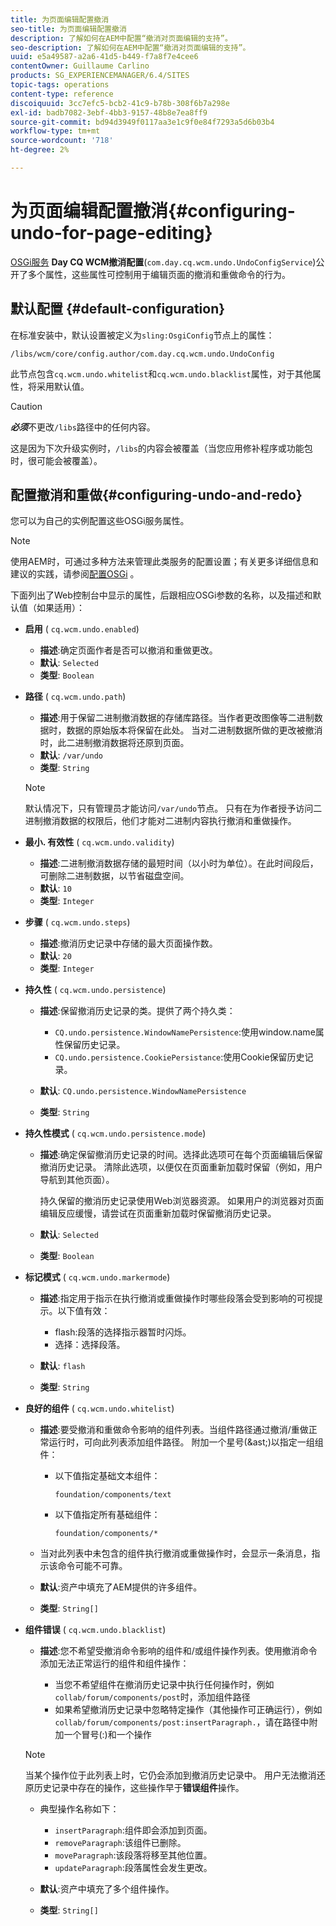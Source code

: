 ```yaml
---
title: 为页面编辑配置撤消
seo-title: 为页面编辑配置撤消
description: 了解如何在AEM中配置“撤消对页面编辑的支持”。
seo-description: 了解如何在AEM中配置“撤消对页面编辑的支持”。
uuid: e5a49587-a2a6-41d5-b449-f7a8f7e4cee6
contentOwner: Guillaume Carlino
products: SG_EXPERIENCEMANAGER/6.4/SITES
topic-tags: operations
content-type: reference
discoiquuid: 3cc7efc5-bcb2-41c9-b78b-308f6b7a298e
exl-id: badb7082-3ebf-4bb3-9157-48b8e7ea8ff9
source-git-commit: bd94d3949f0117aa3e1c9f0e84f7293a5d6b03b4
workflow-type: tm+mt
source-wordcount: '718'
ht-degree: 2%

---
```


# 为页面编辑配置撤消{#configuring-undo-for-page-editing}

[OSGi服务](/help/sites-deploying/configuring-osgi.md) **Day CQ WCM撤消配置**(`com.day.cq.wcm.undo.UndoConfigService`)公开了多个属性，这些属性可控制用于编辑页面的撤消和重做命令的行为。

## 默认配置 {#default-configuration}

在标准安装中，默认设置被定义为`sling:OsgiConfig`节点上的属性：

`/libs/wcm/core/config.author/com.day.cq.wcm.undo.UndoConfig`

此节点包含`cq.wcm.undo.whitelist`和`cq.wcm.undo.blacklist`属性，对于其他属性，将采用默认值。

>[!CAUTION]
>
>***必须***&#x200B;不更改`/libs`路径中的任何内容。
>
>这是因为下次升级实例时，`/libs`的内容会被覆盖（当您应用修补程序或功能包时，很可能会被覆盖）。

## 配置撤消和重做{#configuring-undo-and-redo}

您可以为自己的实例配置这些OSGi服务属性。

>[!NOTE]
>
>使用AEM时，可通过多种方法来管理此类服务的配置设置；有关更多详细信息和建议的实践，请参阅[配置OSGi](/help/sites-deploying/configuring-osgi.md) 。

下面列出了Web控制台中显示的属性，后跟相应OSGi参数的名称，以及描述和默认值（如果适用）：

* **启用**
( 
`cq.wcm.undo.enabled`)

   * **描述**:确定页面作者是否可以撤消和重做更改。
   * **默认**:  `Selected`
   * **类型**: `Boolean`

* **路径**
( 
`cq.wcm.undo.path`)

   * **描述**:用于保留二进制撤消数据的存储库路径。当作者更改图像等二进制数据时，数据的原始版本将保留在此处。 当对二进制数据所做的更改被撤消时，此二进制撤消数据将还原到页面。
   * **默认**:  `/var/undo`
   * **类型**: `String`

   >[!NOTE]
   >
   >默认情况下，只有管理员才能访问`/var/undo`节点。 只有在为作者授予访问二进制撤消数据的权限后，他们才能对二进制内容执行撤消和重做操作。

* **最小. 有效性**
( 
`cq.wcm.undo.validity`)

   * **描述**:二进制撤消数据存储的最短时间（以小时为单位）。在此时间段后，可删除二进制数据，以节省磁盘空间。
   * **默认**:  `10`
   * **类型**: `Integer`

* **步骤**
( 
`cq.wcm.undo.steps`)

   * **描述**:撤消历史记录中存储的最大页面操作数。
   * **默认**:  `20`
   * **类型**: `Integer`

* **持久性**
( 
`cq.wcm.undo.persistence`)

   * **描述**:保留撤消历史记录的类。提供了两个持久类：

      * `CQ.undo.persistence.WindowNamePersistence`:使用window.name属性保留历史记录。
      * `CQ.undo.persistence.CookiePersistance`:使用Cookie保留历史记录。
   * **默认**:  `CQ.undo.persistence.WindowNamePersistence`
   * **类型**: `String`


* **持久性模式**
( 
`cq.wcm.undo.persistence.mode`)

   * **描述**:确定保留撤消历史记录的时间。选择此选项可在每个页面编辑后保留撤消历史记录。 清除此选项，以便仅在页面重新加载时保留（例如，用户导航到其他页面）。

      持久保留的撤消历史记录使用Web浏览器资源。 如果用户的浏览器对页面编辑反应缓慢，请尝试在页面重新加载时保留撤消历史记录。

   * **默认**:  `Selected`
   * **类型**: `Boolean`

* **标记模式**
( 
`cq.wcm.undo.markermode`)

   * **描述**:指定用于指示在执行撤消或重做操作时哪些段落会受到影响的可视提示。以下值有效：

      * flash:段落的选择指示器暂时闪烁。
      * 选择：选择段落。
   * **默认**:  `flash`
   * **类型**: `String`


* **良好的组件**
( 
`cq.wcm.undo.whitelist`)

   * **描述**:要受撤消和重做命令影响的组件列表。当组件路径通过撤消/重做正常运行时，可向此列表添加组件路径。 附加一个星号(&amp;ast;)以指定一组组件：

      * 以下值指定基础文本组件：

         `foundation/components/text`

      * 以下值指定所有基础组件：

         `foundation/components/*`
   * 当对此列表中未包含的组件执行撤消或重做操作时，会显示一条消息，指示该命令可能不可靠。

   * **默认**:资产中填充了AEM提供的许多组件。
   * **类型**: `String[]`


* **组件错误**
( 
`cq.wcm.undo.blacklist`)

   * **描述**:您不希望受撤消命令影响的组件和/或组件操作列表。使用撤消命令添加无法正常运行的组件和组件操作：

      * 当您不希望组件在撤消历史记录中执行任何操作时，例如`collab/forum/components/post`时，添加组件路径
      * 如果希望撤消历史记录中忽略特定操作（其他操作可正确运行），例如`collab/forum/components/post:insertParagraph.`，请在路径中附加一个冒号(:)和一个操作

   >[!NOTE]
   >
   >当某个操作位于此列表上时，它仍会添加到撤消历史记录中。 用户无法撤消还原历史记录中存在的操作，这些操作早于&#x200B;**错误组件**&#x200B;操作。

   * 典型操作名称如下：

      * `insertParagraph`:组件即会添加到页面。
      * `removeParagraph`:该组件已删除。
      * `moveParagraph`:该段落将移至其他位置。
      * `updateParagraph`:段落属性会发生更改。
   * **默认**:资产中填充了多个组件操作。
   * **类型**: `String[]`
